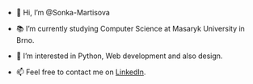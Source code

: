 - 👋 Hi, I’m @Sonka-Martisova

- 📚 I’m currently studying Computer Science at Masaryk University in Brno.
- 👀 I’m interested in Python, Web development and also design.

- 📫 Feel free to contact me on [LinkedIn](https://sk.linkedin.com/in/soňa-martišová-86610a206).

<!---
Sonka-Martisova/Sonka-Martisova is a ✨ special ✨ repository because its `README.md` (this file) appears on your GitHub profile.
You can click the Preview link to take a look at your changes.
--->
